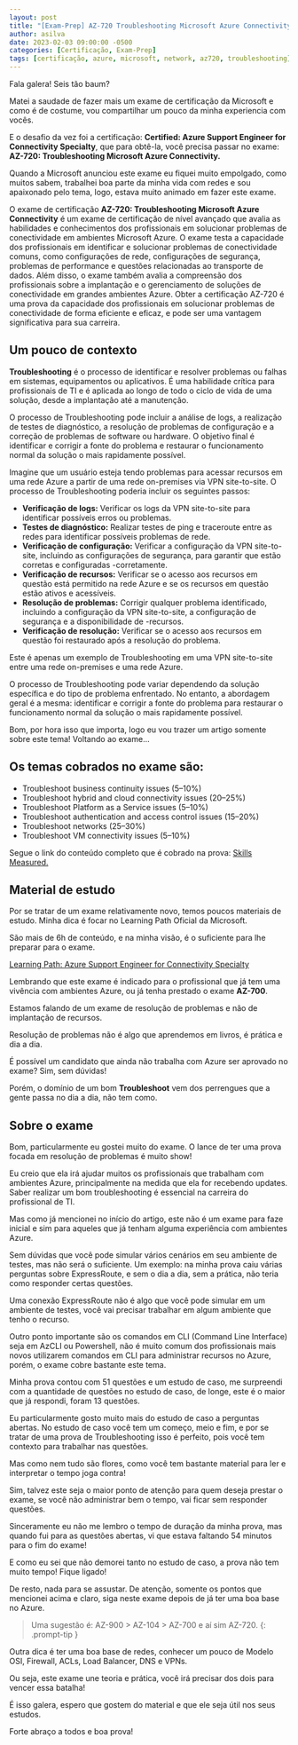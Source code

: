 ```yaml
---
layout: post
title: "[Exam-Prep] AZ-720 Troubleshooting Microsoft Azure Connectivity"
author: asilva
date: 2023-02-03 09:00:00 -0500
categories: [Certificação, Exam-Prep]
tags: [certificação, azure, microsoft, network, az720, troubleshooting]
---
```


Fala galera! Seis tão baum?

Matei a saudade de fazer mais um exame de certificação da Microsoft e como é de costume, vou compartilhar um pouco da minha experiencia com vocês.

E o desafio da vez foi a certificação: **Certified: Azure Support Engineer for Connectivity Specialty**, que para obtê-la, você precisa passar no exame: **AZ-720: Troubleshooting Microsoft Azure Connectivity.**

Quando a Microsoft anunciou este exame eu fiquei muito empolgado, como muitos sabem, trabalhei boa parte da minha vida com redes e sou apaixonado pelo tema, logo, estava muito animado em fazer este exame. 

O exame de certificação **AZ-720: Troubleshooting Microsoft Azure Connectivity** é um exame de certificação de nível avançado que avalia as habilidades e conhecimentos dos profissionais em solucionar problemas de conectividade em ambientes Microsoft Azure. O exame testa a capacidade dos profissionais em identificar e solucionar problemas de conectividade comuns, como configurações de rede, configurações de segurança, problemas de performance e questões relacionadas ao transporte de dados. Além disso, o exame também avalia a compreensão dos profissionais sobre a implantação e o gerenciamento de soluções de conectividade em grandes ambientes Azure. Obter a certificação AZ-720 é uma prova da capacidade dos profissionais em solucionar problemas de conectividade de forma eficiente e eficaz, e pode ser uma vantagem significativa para sua carreira.

## **Um pouco de contexto**

**Troubleshooting** é o processo de identificar e resolver problemas ou falhas em sistemas, equipamentos ou aplicativos. É uma habilidade crítica para profissionais de TI e é aplicada ao longo de todo o ciclo de vida de uma solução, desde a implantação até a manutenção.

O processo de Troubleshooting pode incluir a análise de logs, a realização de testes de diagnóstico, a resolução de problemas de configuração e a correção de problemas de software ou hardware. O objetivo final é identificar e corrigir a fonte do problema e restaurar o funcionamento normal da solução o mais rapidamente possível.

Imagine que um usuário esteja tendo problemas para acessar recursos em uma rede Azure a partir de uma rede on-premises via VPN site-to-site. O processo de Troubleshooting poderia incluir os seguintes passos:

- **Verificação de logs:** Verificar os logs da VPN site-to-site para identificar possíveis erros ou problemas.
- **Testes de diagnóstico:** Realizar testes de ping e traceroute entre as redes para identificar possíveis problemas de rede.
- **Verificação de configuração:** Verificar a configuração da VPN site-to-site, incluindo as configurações de segurança, para garantir que estão corretas e configuradas -corretamente.
- **Verificação de recursos:** Verificar se o acesso aos recursos em questão está permitido na rede Azure e se os recursos em questão estão ativos e acessíveis.
- **Resolução de problemas:** Corrigir qualquer problema identificado, incluindo a configuração da VPN site-to-site, a configuração de segurança e a disponibilidade de -recursos.
- **Verificação de resolução:** Verificar se o acesso aos recursos em questão foi restaurado após a resolução do problema.

Este é apenas um exemplo de Troubleshooting em uma VPN site-to-site entre uma rede on-premises e uma rede Azure. 

O processo de Troubleshooting pode variar dependendo da solução específica e do tipo de problema enfrentado. No entanto, a abordagem geral é a mesma: identificar e corrigir a fonte do problema para restaurar o funcionamento normal da solução o mais rapidamente possível.

Bom, por hora isso que importa, logo eu vou trazer um artigo somente sobre este tema! Voltando ao exame...

## **Os temas cobrados no exame são:**

- Troubleshoot business continuity issues (5–10%)
- Troubleshoot hybrid and cloud connectivity issues (20–25%)
- Troubleshoot Platform as a Service issues (5–10%)
- Troubleshoot authentication and access control issues (15–20%)
- Troubleshoot networks (25–30%)
- Troubleshoot VM connectivity issues (5–10%)

Segue o link do conteúdo completo que é cobrado na prova: <a href="https://query.prod.cms.rt.microsoft.com/cms/api/am/binary/RWVJHf" target="_blank">Skills Measured.</a> 

## **Material de estudo**

Por se tratar de um exame relativamente novo, temos poucos materiais de estudo. Minha dica é focar no Learning Path Oficial da Microsoft.

São mais de 6h de conteúdo, e na minha visão, é o suficiente para lhe preparar para o exame.

<a href="https://learn.microsoft.com/en-us/training/paths/azure-support-engineer-for-connectivity-specialty/" target="_blank"> Learning Path: Azure Support Engineer for Connectivity Specialty</a>

Lembrando que este exame é indicado para o profissional que já tem uma vivência com ambientes Azure, ou já tenha prestado o exame **AZ-700**.

Estamos falando de um exame de resolução de problemas e não de implantação de recursos. 

Resolução de problemas não é algo que aprendemos em livros, é prática e dia a dia.

É possível um candidato que ainda não trabalha com Azure ser aprovado no exame? Sim, sem dúvidas!  

Porém, o domínio de um bom **Troubleshoot** vem dos perrengues que a gente passa no dia a dia, não tem como.

## **Sobre o exame**

Bom, particularmente eu gostei muito do exame. O lance de ter uma prova focada em resolução de problemas é muito show!

Eu creio que ela irá ajudar muitos os profissionais que trabalham com ambientes Azure, principalmente na medida que ela for recebendo updates. Saber realizar um bom troubleshooting é essencial na carreira do profissional de TI.

Mas como já mencionei no início do artigo, este não é um exame para faze inicial e sim para aqueles que já tenham alguma experiência com ambientes Azure. 

Sem dúvidas que você pode simular vários cenários em seu ambiente de testes, mas não será o suficiente. Um exemplo: na minha prova caiu várias perguntas sobre ExpressRoute, e sem o dia a dia, sem a prática, não teria como responder certas questões.

Uma conexão ExpressRoute não é algo que você pode simular em um ambiente de testes, você vai precisar trabalhar em algum ambiente que tenho o recurso.

Outro ponto importante são os comandos em CLI (Command Line Interface) seja em AzCLI ou Powershell, não é muito comum dos profissionais mais novos utilizarem comandos em CLI para administrar recursos no Azure, porém, o exame cobre bastante este tema.

Minha prova contou com 51 questões e um estudo de caso, me surpreendi com a quantidade de questões no estudo de caso, de longe, este é o maior que já respondi, foram 13 questões.

Eu particularmente gosto muito mais do estudo de caso a perguntas abertas. No estudo de caso você tem um começo, meio e fim, e por se tratar de uma prova de Troubleshooting isso é perfeito, pois você tem contexto para trabalhar nas questões.

Mas como nem tudo são flores, como você tem bastante material para ler e interpretar o tempo joga contra!

Sim, talvez este seja o maior ponto de atenção para quem deseja prestar o exame, se você não administrar bem o tempo, vai ficar sem responder questões.

Sinceramente eu não me lembro o tempo de duração da minha prova, mas quando fui para as questões abertas, vi que estava faltando 54 minutos para o fim do exame!

E como eu sei que não demorei tanto no estudo de caso, a prova não tem muito tempo! Fique ligado!

De resto, nada para se assustar. De atenção, somente os pontos que mencionei acima e claro, siga neste exame depois de já ter uma boa base no Azure.

>Uma sugestão é: AZ-900 > AZ-104 > AZ-700 e aí sim AZ-720.
{: .prompt-tip }

Outra dica é ter uma boa base de redes, conhecer um pouco de Modelo OSI, Firewall, ACLs, Load Balancer, DNS e VPNs. 

Ou seja, este exame une teoria e prática, você irá precisar dos dois para vencer essa batalha!

É isso galera, espero que gostem do material e que ele seja útil nos seus estudos.

Forte abraço a todos e boa prova!